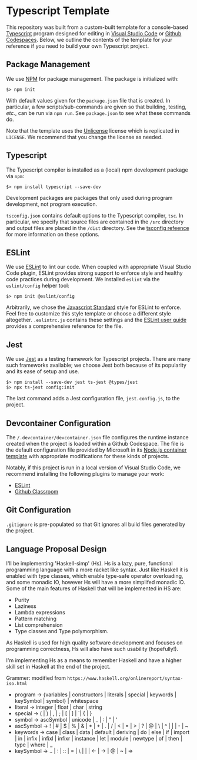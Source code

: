 # Typescript Template

This repository was built from a custom-built template for a console-based [Typescript](https://www.typescriptlang.org) program designed for editing in [Visual Studio Code](https://code.visualstudio.com) or [Github Codespaces](https://github.com/features/codespaces).
Below, we outline the contents of the template for your reference if you need to build your own Typescript project.

## Package Management

We use [NPM](https://npmjs.com) for package management.
The package is initialized with:

~~~console
$> npm init
~~~

With default values given for the `package.json` file that is created.
In particular, a few scripts/sub-commands are given so that building, testing, _etc._, can be run via `npm run`.
See `package.json` to see what these commands do.

Note that the template uses the [Unlicense](https://unlicense.org) license which is replicated in `LICENSE`.
We recommend that you change the license as needed.

## Typescript

The Typescript compiler is installed as a (local) npm development package via `npm`:

~~~console
$> npm install typescript --save-dev
~~~

Development packages are packages that only used during program development, not program execution.

`tsconfig.json` contains default options to the Typescript compiler, `tsc`.
In particular, we specify that source files are contained in the `/src` directory and output files are placed in the `/dist` directory.
See the [tsconfig refeence](https://www.typescriptlang.org/tsconfig) for more information on these options.

## ESLint

We use [ESLint](https://eslint.org) to lint our code.
When coupled with appropriate Visual Studio Code plugin, ESLint provides strong support to enforce style and healthy code practices during development.
We installed `eslint` via the `eslint/config` helper tool:

~~~console
$> npm init @eslint/config
~~~

Arbitrarily, we chose the [Javascript Standard](https://standardjs.com) style for ESLint to enforce.
Feel free to customize this style template or choose a different style altogether.
`.eslintrc.js` contains these settings and the [ESLint user guide](https://eslint.org/docs/latest/use/configure/) provides a comprehensive reference for the file.

## Jest

We use [Jest](https://jestjs.io) as a testing framework for Typescript projects.
There are many such frameworks available; we choose Jest both because of its popularity and its ease of setup and use.

~~~console
$> npm install --save-dev jest ts-jest @types/jest
$> npx ts-jest config:init
~~~

The last command adds a Jest configuration file, `jest.config.js`, to the project.

## Devcontainer Configuration

The `/.devcontainer/devcontainer.json` file configures the runtime instance created when the project is loaded within a Github Codespace.
The file is the default configuration file provided by Microsoft in its [Node.js container template](https://github.com/microsoft/vscode-remote-try-node) with appropriate modifications for these kinds of projects.

Notably, if this project is run in a local version of Visual Studio Code, we recommend installing the following plugins to manage your work:

+   [ESLint](https://marketplace.visualstudio.com/items?itemName=dbaeumer.vscode-eslint)
+   [Github Classroom](https://marketplace.visualstudio.com/items?itemName=GitHub.classroom)

## Git Configuration

`.gitignore` is pre-populated so that Git ignores all build files generated by the project.

## Language Proposal Design
I'll be implementing 'Haskell-simp' (Hs). Hs is a lazy, pure, functional programming language with a more racket like syntax. Just like Haskell it is enabled with type classes, which enable type-safe operator overloading, and some monadic IO, however Hs will have a more simplifed monadic IO.
Some of the main features of Haskell that will be implemented in HS are:
+   Purity
+   Laziness
+   Lambda expressions
+   Pattern matching 
+   List comprehension
+   Type classes and Type polymorphism.

As Haskell is used for high quality software development and focuses on programming correctness, Hs will also have such usability (hopefully!).

I'm implementing Hs as a means to remember Haskell and have a higher skill set in Haskell at the end of the project.

Grammer: 
modified from `https://www.haskell.org/onlinereport/syntax-iso.html`

+   program     -> {variables | constructors | literals | special | keywords | keySymbol |
                symbol} | whitespace
+   literal 	->	integer | float | char | string
+   special	    ->	( | ) | , | ; | [ | ] | `| { | }
+   symbol	    ->	ascSymbol | unicode | _ | : | " | '
+   ascSymbol	->	! | # | $ | % | & | * | + | . | / | < | = | > | ? | @
                |	\ | ^ | | | - | ~
+   keywords	->	case | class | data | default | deriving | do | else
                |	if | import | in | infix | infixl | infixr | instance
                |	let | module | newtype | of | then | type | where | _
+   keySymbol	->	.. | : | :: | = | \ | | | <- | -> | @ | ~ | =>  
